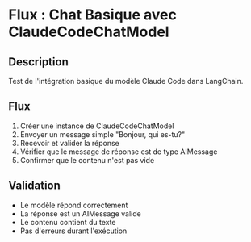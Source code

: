 # Flux : Chat Basique avec ClaudeCodeChatModel

## Description
Test de l'intégration basique du modèle Claude Code dans LangChain.

## Flux
1. Créer une instance de ClaudeCodeChatModel
2. Envoyer un message simple "Bonjour, qui es-tu?"
3. Recevoir et valider la réponse
4. Vérifier que le message de réponse est de type AIMessage
5. Confirmer que le contenu n'est pas vide

## Validation
- Le modèle répond correctement
- La réponse est un AIMessage valide
- Le contenu contient du texte
- Pas d'erreurs durant l'exécution